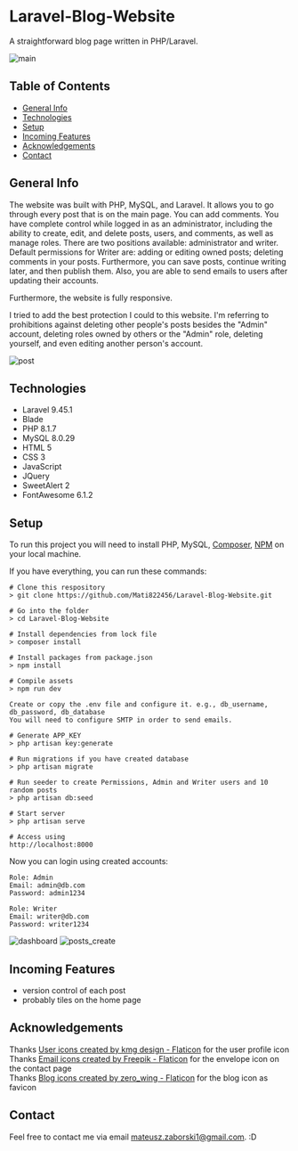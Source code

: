 # Laravel-Blog-Website

A straightforward blog page written in PHP/Laravel. 

![main](https://user-images.githubusercontent.com/103435077/222498136-66c4fb01-4053-4b14-9b08-c61423a12380.png)

## Table of Contents
* [General Info](#general-info)
* [Technologies](#technologies)
* [Setup](#setup)
* [Incoming Features](#incoming-features)
* [Acknowledgements](#acknowledgements)
* [Contact](#contact)

## General Info
The website was built with PHP, MySQL, and Laravel. It allows you to go through every post that is on the main page. You can add comments. You have complete control while logged in as an administrator, including the ability to create, edit, and delete posts, users, and comments, as well as manage roles. There are two positions available: administrator and writer. Default permissions for Writer are: adding or editing owned posts; deleting comments in your posts. Furthermore, you can save posts, continue writing later, and then publish them. Also, you are able to send emails to users after updating their accounts.

Furthermore, the website is fully responsive.

I tried to add the best protection I could to this website. I'm referring to prohibitions against deleting other people's posts besides the "Admin" account, deleting roles owned by others or the "Admin" role, deleting yourself, and even editing another person's account.

![post](https://user-images.githubusercontent.com/103435077/222498262-06241a60-120f-4595-9765-e75f0371954d.png)

## Technologies
* Laravel 9.45.1
* Blade
* PHP 8.1.7
* MySQL 8.0.29
* HTML 5
* CSS 3
* JavaScript
* JQuery
* SweetAlert 2
* FontAwesome 6.1.2

## Setup
To run this project you will need to install PHP, MySQL, [Composer](https://getcomposer.org/download/), [NPM](https://www.npmjs.com/package/npm) on your local machine.

If you have everything, you can run these commands:

```
# Clone this respository
> git clone https://github.com/Mati822456/Laravel-Blog-Website.git

# Go into the folder
> cd Laravel-Blog-Website

# Install dependencies from lock file
> composer install

# Install packages from package.json
> npm install

# Compile assets 
> npm run dev
```

`Create or copy the .env file and configure it. e.g., db_username, db_password, db_database`
</br>
`You will need to configure SMTP in order to send emails.`

```
# Generate APP_KEY
> php artisan key:generate

# Run migrations if you have created database
> php artisan migrate

# Run seeder to create Permissions, Admin and Writer users and 10 random posts
> php artisan db:seed

# Start server
> php artisan serve

# Access using
http://localhost:8000
```

Now you can login using created accounts:
```
Role: Admin
Email: admin@db.com
Password: admin1234

Role: Writer
Email: writer@db.com
Password: writer1234
```

![dashboard](https://user-images.githubusercontent.com/103435077/222498375-b9d12ae4-1eb9-47bb-8a9d-b446675f7fc5.png)
![posts_create](https://user-images.githubusercontent.com/103435077/222498518-6e6b2c32-28dd-4379-8eeb-6a93d0bc9dec.png)

## Incoming Features
* version control of each post
* probably tiles on the home page

## Acknowledgements
Thanks <a href="https://www.flaticon.com/free-icons/user" title="user icons">User icons created by kmg design - Flaticon</a> for the user profile icon</br>
Thanks <a href="https://www.flaticon.com/free-icons/email" title="email icons">Email icons created by Freepik - Flaticon</a> for the envelope icon on the contact page</br>
Thanks <a href="https://www.flaticon.com/free-icons/blog" title="blog icons">Blog icons created by zero_wing - Flaticon</a> for the blog icon as favicon</br>

## Contact
Feel free to contact me via email mateusz.zaborski1@gmail.com. :D